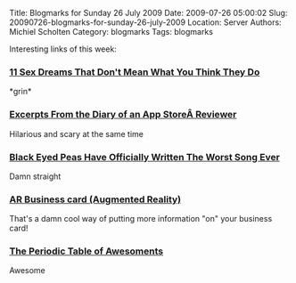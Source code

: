 Title: Blogmarks for Sunday 26 July 2009
Date: 2009-07-26 05:00:02
Slug: 20090726-blogmarks-for-sunday-26-july-2009
Location: Server
Authors: Michiel Scholten
Category: blogmarks
Tags: blogmarks

<p>Interesting links of this week:</p>
<h3><a href="http://www.11points.com/Dating-Sex/11_Sex_Dreams_That_Don't_Mean_What_You_Think_They_Do">11 Sex Dreams That Don't Mean What You Think They Do</a></h3>
<p>*grin*</p>
<h3><a href="http://daringfireball.net/2009/05/diary_of_an_app_store_reviewer">Excerpts From the Diary of an App StoreÂ Reviewer</a></h3>
<p>Hilarious and scary at the same time</p>
<h3><a href="http://www.cracked.com/video_17618_black-eyed-peas-have-officially-written-worst-song-ever.html">Black Eyed Peas Have Officially Written The Worst Song Ever</a></h3>
<p>Damn straight</p>
<h3><a href="http://jamesalliban.wordpress.com/2009/06/03/ar-business-card/">AR Business card (Augmented Reality)</a></h3>
<p>That's a damn cool way of putting more information "on" your business card!</p>
<h3><a href="http://www.dapperstache.com/index.php?contenttype=ptoa">The Periodic Table of Awesoments</a></h3>
<p>Awesome</p>
